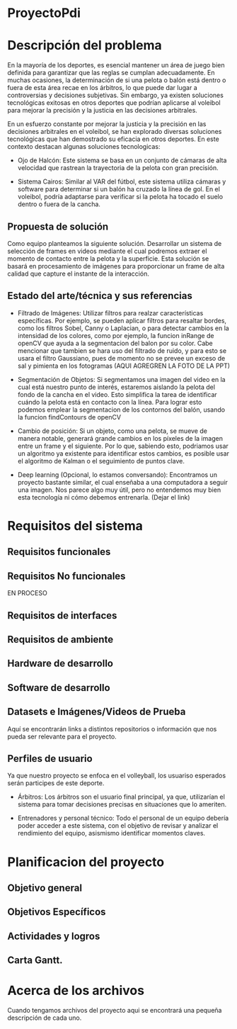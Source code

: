 # ProyectoPdi

# Descripción del problema 
En la mayoría de los deportes, es esencial mantener un área de juego bien definida para garantizar que las reglas se cumplan adecuadamente. En muchas ocasiones, la determinación de si una pelota o balón está dentro o fuera de esta área recae en los árbitros, lo que puede dar lugar a controversias y decisiones subjetivas. Sin embargo, ya existen soluciones tecnológicas exitosas en otros deportes que podrían aplicarse al voleibol para mejorar la precisión y la justicia en las decisiones arbitrales. 

En un esfuerzo constante por mejorar la justicia y la precisión en las decisiones arbitrales en el voleibol, se han explorado diversas soluciones tecnológicas que han demostrado su eficacia en otros deportes. En este contexto destacan algunas soluciones tecnologicas: 

* Ojo de Halcón: 
Este sistema se basa en un conjunto de cámaras de alta velocidad que rastrean la trayectoria de la pelota con gran precisión. 

* Sistema Cairos: 
Similar al VAR del fútbol, este sistema utiliza cámaras y software para determinar si un balón ha cruzado la línea de gol. En el voleibol, podría adaptarse para verificar si la pelota ha tocado el suelo dentro o fuera de la cancha.


## Propuesta de solución
Como equipo planteamos la siguiente solución. Desarrollar un sistema de selección de frames en videos mediante el cual podremos extraer el momento de contacto entre la pelota y la superficie. Esta solución se basará en procesamiento de imágenes para proporcionar un frame de alta calidad que capture el instante de la interacción.

## Estado del arte/técnica y sus referencias
* Filtrado de Imágenes:
Utilizar filtros para realzar características específicas. Por ejemplo, se pueden aplicar filtros para resaltar bordes, como los filtros Sobel, Canny o Laplacian, o para detectar cambios  en la intensidad de los colores, como por ejemplo, la funcion inRange de openCV que ayuda a la segmentacion del balon por su color. Cabe mencionar que tambien se hara uso del filtrado de ruido, y para esto se usara el filtro Gaussiano, pues de momento no se prevee un exceso de sal y pimienta en los fotogramas (AQUI AGREGREN LA FOTO DE LA PPT)

* Segmentación de Objetos: 
Si segmentamos una imagen del video en la cual está nuestro punto de interés, estaremos aislando la pelota del fondo de la cancha en el video. Esto simplifica la tarea de identificar cuándo la pelota está en contacto con la línea. Para lograr esto podemos emplear la segmentacion de los contornos del balón, usando la funcion findContours de openCV

* Cambio de posición:
Si un objeto, como una pelota, se mueve de manera notable, generará grande cambios en los píxeles de la imagen entre un frame y el siguiente. Por lo que, sabiendo esto, podriamos usar un algoritmo ya existente para identificar estos cambios, es posible usar el algoritmo de Kalman o el seguimiento de puntos clave.

* Deep learning (Opcional, lo estamos conversando):
Encontramos un proyecto bastante similar, el cual enseñaba a una computadora a seguir una imagen. Nos parece algo muy útil, pero no entendemos muy bien esta tecnología ni cómo debemos entrenarla. (Dejar el link)



# Requisitos del sistema
## Requisitos funcionales

## Requisitos No funcionales
EN PROCESO

## Requisitos de interfaces
## Requisitos de ambiente
## Hardware de desarrollo
## Software de desarrollo
## Datasets e Imágenes/Videos de Prueba
Aquí se encontrarán links a distintos repositorios o información que nos pueda ser relevante para el proyecto. 
## Perfiles de usuario
Ya que nuestro proyecto se enfoca en el volleyball, los usuariso esperados serán participes de este deporte. 

* Árbitros:
Los árbitros son el usuario final principal, ya que, utilizarían el sistema para tomar decisiones precisas en situaciones que lo ameriten.

* Entrenadores y personal técnico: 
Todo el personal de un equipo debería poder acceder a este sistema, con el objetivo de revisar y analizar el rendimiento del equipo, asismismo identificar momentos claves. 

# Planificacion del proyecto

## Objetivo general
## Objetivos Específicos
## Actividades y logros
## Carta Gantt.

# Acerca de los archivos
Cuando tengamos archivos del proyecto aqui se encontrará una pequeña descripción de cada uno.

